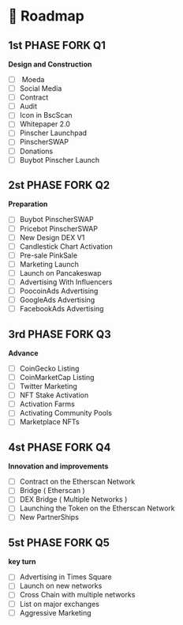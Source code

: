 # 📅 Roadmap

## 1st PHASE FORK Q1&#x20;

**Design and Construction**

* [ ] &#x20;Moeda
* [ ] Social Media
* [ ] Contract
* [ ] Audit
* [ ] Icon in BscScan
* [ ] Whitepaper 2.0
* [ ] Pinscher Launchpad&#x20;
* [ ] PinscherSWAP
* [ ] Donations
* [ ] Buybot Pinscher Launch

## 2st PHASE FORK Q2

**Preparation**&#x20;

* [ ] Buybot PinscherSWAP
* [ ] Pricebot PinscherSWAP
* [ ] New Design DEX V1
* [ ] Candlestick Chart Activation
* [ ] Pre-sale PinkSale
* [ ] Marketing Launch
* [ ] Launch on Pancakeswap
* [ ] Advertising With Influencers
* [ ] PoocoinAds Advertising
* [ ] GoogleAds Advertising
* [ ] FacebookAds Advertising

## 3rd PHASE FORK Q3

**Advance**

* [ ] CoinGecko Listing
* [ ] CoinMarketCap Listing
* [ ] Twitter Marketing
* [ ] NFT Stake Activation
* [ ] Activation Farms
* [ ] Activating Community Pools
* [ ] Marketplace NFTs

## 4st PHASE FORK Q4

**Innovation and improvements**

* [ ] Contract on the Etherscan Network
* [ ] Bridge ( Etherscan )
* [ ] DEX Bridge ( Multiple Networks )
* [ ] Launching the Token on the Etherscan Network
* [ ] New PartnerShips

## 5st PHASE FORK Q5

**key turn**

* [ ] Advertising in Times Square
* [ ] Launch on new networks
* [ ] Cross Chain with multiple networks
* [ ] List on major exchanges
* [ ] Aggressive Marketing
